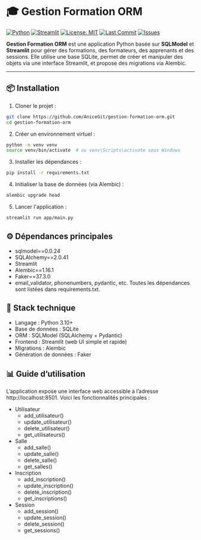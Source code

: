 # 🎓 Gestion Formation ORM

[![Python](https://img.shields.io/badge/Python-3.10+-blue?logo=python)](https://www.python.org/)
[![Streamlit](https://img.shields.io/badge/Streamlit-App-red?logo=streamlit)](https://streamlit.io/)
[![License: MIT](https://img.shields.io/badge/License-MIT-yellow.svg)](LICENSE)
[![Last Commit](https://img.shields.io/github/last-commit/AniceGit/gestion-formation-orm)](https://github.com/AniceGit/gestion-formation-orm/commits/main)
[![Issues](https://img.shields.io/github/issues/AniceGit/gestion-formation-orm)](https://github.com/AniceGit/gestion-formation-orm/issues)

**Gestion Formation ORM** est une application Python basée sur **SQLModel** et **Streamlit** pour gérer des formations, des formateurs, des apprenants et des sessions. Elle utilise une base SQLite, permet de créer et manipuler des objets via une interface Streamlit, et propose des migrations via Alembic.

---

## 📦 Installation

1. Cloner le projet :
```bash
git clone https://github.com/AniceGit/gestion-formation-orm.git
cd gestion-formation-orm
```
2. Créer un environnement virtuel :
```bash
python -m venv venv
source venv/bin/activate  # ou venv\Scripts\activate sous Windows
```
3. Installer les dépendances :
```bash
pip install -r requirements.txt
```
4. Initialiser la base de données (via Alembic) :
```bash
alembic upgrade head
```
5. Lancer l'application :
```bash
streamlit run app/main.py
```

## ⚙️ Dépendances principales
- sqlmodel==0.0.24
- SQLAlchemy==2.0.41
- Streamlit
- Alembic==1.16.1
- Faker==37.3.0
- email_validator, phonenumbers, pydantic, etc.
Toutes les dépendances sont listées dans requirements.txt.

## 🧱 Stack technique
- Langage : Python 3.10+
- Base de données : SQLite
- ORM : SQLModel (SQLAlchemy + Pydantic)
- Frontend : Streamlit (web UI simple et rapide)
- Migrations : Alembic
- Génération de données : Faker

## 📊 Guide d’utilisation
L’application expose une interface web accessible à l’adresse http://localhost:8501. Voici les fonctionnalités principales :
- Utilisateur
  - add_utilisateur()
  - update_utilisateur()
  - delete_utilisateur()
  - get_utilisateurs()
- Salle
  - add_salle()
  - update_salle()
  - delete_salle()
  - get_salles()
- Inscription
  - add_inscription()
  - update_inscription()
  - delete_inscription()
  - get_inscriptions()
- Session
  - add_session()
  - update_session()
  - delete_session()
  - get_sessions()
